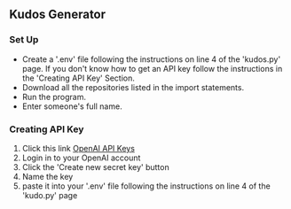 ## Kudos Generator

### Set Up
* Create a '.env' file following the instructions on line 4 of the 'kudos.py' page. If you don't know how to get an API key follow the instructions in the 'Creating API Key' Section.
* Download all the repositories listed in the import statements.
* Run the program.
* Enter someone's full name. 

### Creating API Key
1. Click this link [OpenAI API Keys](https://platform.openai.com/api-keys)
2. Login in to your OpenAI account
3. Click the 'Create new secret key' button
4. Name the key
5. paste it into your '.env' file following the instructions on line 4 of the 'kudo.py' page

